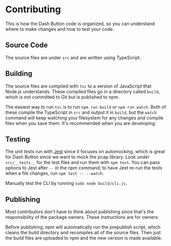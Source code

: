 # Contributing

This is how the Dash Button code is organized, so you can understand where to make changes and how to test your code.

## Source Code

The source files are under `src` and are written using TypeScript.

## Building

The source files are compiled with `tsc` to a version of JavaScript that Node.js understands. These compiled files go in a directory called `build`, which is not committed to Git but is published to npm.

The easiest way to run `tsc` is to run `npm run build` or `npm run watch`. Both of these compile the TypeScript in `src` and output it in `build`, but the `watch` command will keep watching your filesystem for any changes and compile files when you save them. It's recommended when you are developing.

## Testing

The unit tests run with [Jest](https://facebook.github.io/jest/) since it focuses on automocking, which is great for Dash Button since we want to mock the pcap library. Look under `src/__tests__` for the test files and run them with `npm test`. You can pass options to Jest after `--` in the npm command; to have Jest re-run the tests when a file changes, run `npm test -- --watch`.

Manually test the CLI by running `sudo node build/cli.js`.

## Publishing

Most contributors don't have to think about publishing since that's the responsibility of the package owners. These instructions are for owners:

Before publishing, npm will automatically run the prepublish script, which cleans the build directory and recompiles all of the source files. Then just the build files are uploaded to npm and the new version is made available.
